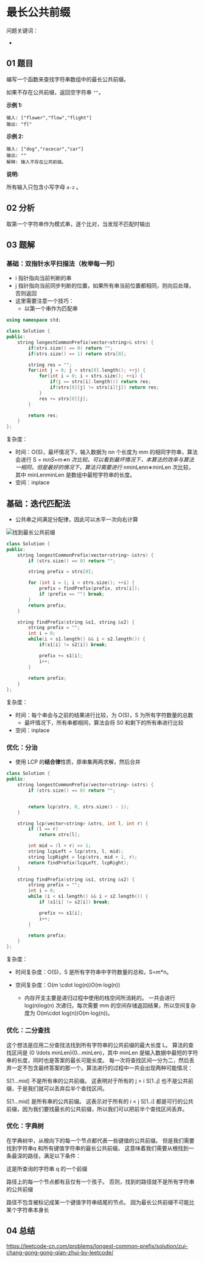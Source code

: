 # 最长公共前缀 

问题关键词：

- 

## 01 题目

编写一个函数来查找字符串数组中的最长公共前缀。

如果不存在公共前缀，返回空字符串 `""`。

**示例 1:**

```
输入: ["flower","flow","flight"]
输出: "fl"
```

**示例 2:**

```
输入: ["dog","racecar","car"]
输出: ""
解释: 输入不存在公共前缀。
```

**说明:**

所有输入只包含小写字母 `a-z` 。

## 02 分析

取第一个字符串作为模式串，逐个比对，当发现不匹配时输出

## 03 题解

### 基础：双指针水平扫描法（枚举每一列）

- i 指针指向当前判断的串
- j 指针指向当前同步判断的位置，如果所有串当前位置都相同，则向后处理，否则返回
- 这里需要注意一个技巧：
  - 以第一个串作为匹配串

```c++
using namespace std;

class Solution {
public:
    string longestCommonPrefix(vector<string>& strs) {
        if(strs.size() == 0) return "";
        if(strs.size() == 1) return strs[0];

        string res = "";
        for(int j = 0; j < strs[0].length(); ++j) {
            for(int i = 0; i < strs.size(); ++i) {
                if(j == strs[i].length()) return res;
                if(strs[0][j] != strs[i][j]) return res;
            }
            res += strs[0][j];
        }

        return res;
    }
};
```

复杂度：

- 时间：O(S)，最坏情况下，输入数据为 nn 个长度为 mm 的相同字符串，算法会进行 S = m*nS=m∗n 次比较。可以看到最坏情况下，本算法的效率与算法一相同，但是最好的情况下，算法只需要进行 n*minLenn∗minLen 次比较，其中 minLenminLen 是数组中最短字符串的长度。
- 空间：inplace

## 基础：迭代匹配法

- 公共串之间满足分配律，因此可以水平一次向右计算

![找到最长公共前缀](最长公共前缀.assets/b647cab7c3d2bd157cecae10917e0b9b671756b92c9cfcefec1a2bdae299c11c-file_1555694071243.png)

```c++
class Solution {
public:
    string longestCommonPrefix(vector<string> &strs) {
        if (strs.size() == 0) return "";

        string prefix = strs[0];

        for (int i = 1; i < strs.size(); ++i) {
            prefix = findPrefix(prefix, strs[i]);
            if (prefix == "") break;
        }
        return prefix;
    }

    string findPrefix(string &s1, string &s2) {
        string prefix = "";
        int i = 0;
        while(i < s1.length() && i < s2.length()) {
            if(s1[i] != s2[i]) break;

            prefix += s1[i];
            i++;
        }
        
        return prefix;
    }
};
```

复杂度：

- 时间：每个串会与之前的结果进行比较，为 O(S)，S 为所有字符数量的总数
  - 最坏情况下，所有串都相同，算法会将 S0 和剩下的所有串进行比较
- 空间：inplace



### 优化：分治

- 使用 LCP 的**结合律**性质，原串集两两求解，然后合并

```c++
class Solution {
public:
    string longestCommonPrefix(vector<string> &strs) {
        if (strs.size() == 0) return "";


        return lcp(strs, 0, strs.size() - 1);
    }

    string lcp(vector<string> &strs, int l, int r) {
        if (l == r)
            return strs[l];

        int mid = (l + r) >> 1;
        string lcpLeft = lcp(strs, l, mid);
        string lcpRight = lcp(strs, mid + 1, r);
        return findPrefix(lcpLeft, lcpRight);
    }

    string findPrefix(string &s1, string &s2) {
        string prefix = "";
        int i = 0;
        while (i < s1.length() && i < s2.length()) {
            if (s1[i] != s2[i]) break;

            prefix += s1[i];
            i++;
        }

        return prefix;
    }
};
```

复杂度：

- 时间复杂度：O(S)，S 是所有字符串中字符数量的总和，S=m*n。

- 空间复杂度：O(m \cdot log(n))O(m⋅log(n))
  - 内存开支主要是递归过程中使用的栈空间所消耗的。 一共会进行 log(n)log(n) 次递归，每次需要 mm 的空间存储返回结果，所以空间复杂度为 O(m\cdot log(n))O(m⋅log(n))。

### 优化：二分查找

这个想法是应用二分查找法找到所有字符串的公共前缀的最大长度 L。 算法的查找区间是 (0 \ldots minLen)(0…minLen)，其中 minLen 是输入数据中最短的字符串的长度，同时也是答案的最长可能长度。 每一次将查找区间一分为二，然后丢弃一定不包含最终答案的那一个。算法进行的过程中一共会出现两种可能情况：

S[1...mid] 不是所有串的公共前缀。 这表明对于所有的 j > i S[1..j] 也不是公共前缀，于是我们就可以丢弃后半个查找区间。

S[1...mid] 是所有串的公共前缀。 这表示对于所有的 i < j S[1..i] 都是可行的公共前缀，因为我们要找最长的公共前缀，所以我们可以把前半个查找区间丢弃。

### 优化：字典树

在字典树中，从根向下的每一个节点都代表一些键值的公共前缀。 但是我们需要找到字符串q 和所有键值字符串的最长公共前缀。 这意味着我们需要从根找到一条最深的路径，满足以下条件：

这是所查询的字符串 q 的一个前缀

路径上的每一个节点都有且仅有一个孩子。 否则，找到的路径就不是所有字符串的公共前缀

路径不包含被标记成某一个键值字符串结尾的节点。 因为最长公共前缀不可能比某个字符串本身长

## 04 总结

https://leetcode-cn.com/problems/longest-common-prefix/solution/zui-chang-gong-gong-qian-zhui-by-leetcode/